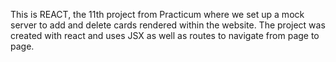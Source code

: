 This is REACT, the 11th project from Practicum where we set up a mock server to add and delete cards rendered within the website. The project was created with react and uses JSX as well as routes to navigate from page to page.
